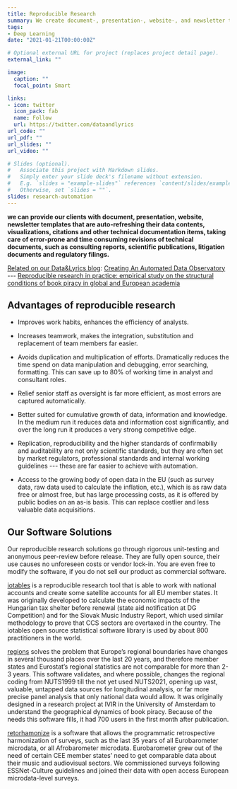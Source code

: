 ```yaml
---
title: Reproducible Research
summary: We create document-, presentation-, website-, and newsletter templates that are auto-refreshing their data contents, visualizations, citations, and other technical documentation items, taking care of error-prone and time-consuming revisions of technical documents, such as consulting reports, scientific publications, litigation documents and regulatory filings. 
tags:
- Deep Learning
date: "2021-01-21T00:00:00Z"

# Optional external URL for project (replaces project detail page).
external_link: ""

image:
  caption: ""
  focal_point: Smart

links:
- icon: twitter
  icon_pack: fab
  name: Follow
  url: https://twitter.com/dataandlyrics
url_code: ""
url_pdf: ""
url_slides: ""
url_video: ""

# Slides (optional).
#   Associate this project with Markdown slides.
#   Simply enter your slide deck's filename without extension.
#   E.g. `slides = "example-slides"` references `content/slides/example-slides.md`.
#   Otherwise, set `slides = ""`.
slides: research-automation
---
```


**we can provide our clients with document, presentation, website, newsletter templates that are auto-refreshing their data contents, visualizations, citations and other technical documentation items, taking care of error-prone and time consuming revisions of technical documents, such as consulting reports, scientific publications, litigation documents and regulatory filings.**

<span style="text-decoration:underline">Related on our Data&Lyrics blog</span>:  [Creating An Automated Data Observatory](https://dataandlyrics.com/post/2020-09-11-creating-automated-observatory/) --- [Reproducible research in practice: empirical study on the structural conditions of book piracy in global and European academia](https://dataandlyrics.com/post/2020-12-04-pirate-libraries/)

## Advantages of reproducible research

* Improves work habits, enhances the efficiency of analysts.

* Increases teamwork, makes the integration, substitution and replacement of team members far easier.

* Avoids duplication and multiplication of efforts. Dramatically reduces the time spend on data manipulation and debugging, error searching, formatting. This can save up to 80% of working time in analyst and consultant roles.

* Relief senior staff as oversight is far more efficient, as most errors are captured automatically.

* Better suited for cumulative growth of data, information and knowledge. In the medium run it reduces data and information cost significantly, and over the long run it produces a very strong competitive edge.

* Replication, reproducibility and the higher standards of confirmabiliy and auditability are not only scientific standards, but they are often set by market regulators, professional standards and internal working guidelines --- these are far easier to achieve with automation.

* Access to the growing body of open data in the EU (such as survey data, raw data used to calculate the inflation, etc.), which is as raw data free or almost free, but has large processing costs, as it is offered by public bodies on an as-is basis. This can replace costlier and less valuable data acquisitions.

## Our Software Solutions

Our reproducible research solutions go through rigorous unit-testing and anonymous peer-review before release. They are fully open source, their use causes no unforeseen costs or vendor lock-in. You are even free to modify the software, if you do not sell our product as commercial software.

[iotables](/software/iotables/) is a reproducible research tool that is able to work with national accounts and create some satellite accounts for all EU member states. It was originally developed to calculate the economic impacts of the Hungarian tax shelter before renewal (state aid notification at DG Competition) and for the Slovak Music Industry Report, which used similar methodology to prove that CCS sectors are overtaxed in the country. The iotables open source statistical software library is used by about 800 practitioners in the world.

[regions](/software/regions/) solves the problem that Europe’s regional boundaries have changes in several thousand places over the last 20 years, and therefore member states and Eurostat’s regional statistics are not comparable for more than 2-3 years. This software validates, and where possible, changes the regional coding from NUTS1999 till the not yet used NUTS2021, opening up vast, valuable, untapped data sources for longitudinal analysis, or far more precise panel analysis that only national data would allow. It was originally designed in a research project at IVIR in the University of Amsterdam to understand the geographical dynamics of book piracy. Because of the needs this software fills, it had 700 users in the first month after publication.

[retorhamonize](/software/iotables/) is a software that allows the programmatic retrospective harmonization of surveys, such as the last 35 years of all Eurobarometer microdata, or all Afrobarometer microdata. Eurobarometer grew out of the need of certain CEE member states’ need to get comparable data about their music and audiovisual sectors. We commissioned surveys following ESSNet-Culture guidelines and joined their data with open access European microdata-level surveys.
